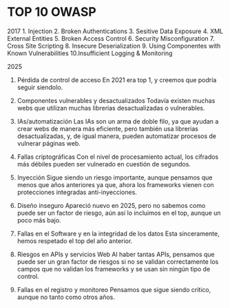 # TOP 10 OWASP

2017
    1. Injection
    2. Broken Authentications
    3. Sesitive Data Exposure
    4. XML External Entities
    5. Broken Access Control
    6. Security Misconfiguration
    7. Cross Site Scripting
    8. Insecure Deserialization
    9. Using Componentes with Known Vulnerabilities
    10.Insufficient Logging & Monitoring

2025

1. Pérdida de control de acceso
 En 2021 era top 1, y creemos que podría seguir siendolo.

2. Componentes vulnerables y desactualizados
 Todavía existen muchas webs que utilizan muchas librerias desactualizadas o vulnerables.

3. IAs/automatización
 Las IAs son un arma de doble filo, ya que ayudan a crear webs de manera más eficiente, pero también usa librerias desactualizadas, y, de igual manera, pueden automatizar procesos de vulnerar páginas web.

4. Fallas criptográficas
 Con el nivel de procesamiento actual, los cifrados más débiles pueden ser vulnerado en cuestión de segundos.

5. Inyección
 Sigue siendo un riesgo importante, aunque pensamos que menos que años anteriores ya que, ahora los frameworks vienen con protecciones integradas anti-inyecciones.

6. Diseño inseguro
 Apareció nuevo en 2025, pero no sabemos como puede ser un factor de riesgo, aún así lo incluimos en el top, aunque un poco más bajo.

7. Fallas en el Software y en la integridad de los datos
 Esta sinceramente, hemos respetado el top del año anterior.

8. Riesgos en APIs y servicios Web
 Al haber tantas APIs, pensamos que puede ser un gran factor de riesgos si no se validan correctamente los campos que no validan los frameworks y se usan sin ningún tipo de control.

9. Fallas en el registro y monitoreo
 Pensamos que sigue siendo crítico, aunque no tanto como otros años.
